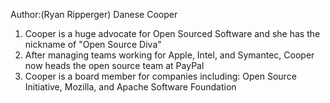 Author:(Ryan Ripperger) Danese Cooper
1. Cooper is a huge advocate for Open Sourced Software and she has the nickname of "Open Source Diva"
2. After managing teams working for Apple, Intel, and Symantec, Cooper now heads the open source team at PayPal
3. Cooper is a board member for companies including: Open Source Initiative, Mozilla, and Apache Software Foundation
